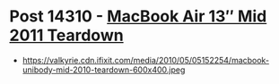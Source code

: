 # Post 14310 - [MacBook Air 13&#8243; Mid 2011 Teardown](https://www.ifixit.com/News/14310/macbook-air-13-mid-2011-teardown)

- https://valkyrie.cdn.ifixit.com/media/2010/05/05152254/macbook-unibody-mid-2010-teardown-600x400.jpeg

